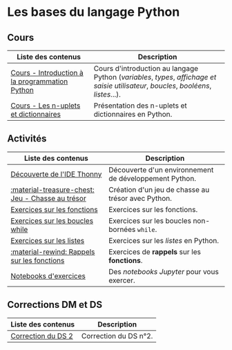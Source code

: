 # Les bases du langage Python

## Cours

| Liste des contenus                           | Description                         |
| -------------------------------------------- | ----------------------------------- |
| [Cours - Introduction à la programmation Python](cours.md) | Cours d'introduction au langage Python (*variables*, *types*, *affichage et saisie utilisateur*, *boucles*, *booléens*, *listes*...). |
| [Cours - Les n-uplets et dictionnaires](../traitement_donnees/n_uplets_dicos.md) | Présentation des n-uplets et dictionnaires en Python. |

## Activités

| Liste des contenus                           | Description                         |
| -------------------------------------------- | ----------------------------------- |
| [Découverte de l'IDE Thonny](thonny.md) | Découverte d'un environnement de développement Python. |
| [:material-treasure-chest: Jeu - Chasse au trésor](chassetresor.md) | Création d'un jeu de chasse au trésor avec Python. |
| [Exercices sur les fonctions](exercices_fonctions.md) | Exercices sur les fonctions. |
| [Exercices sur les boucles while](exercices_while.md) | Exercices sur les boucles non-bornées `while`. |
| [Exercices sur les listes](exercices_listes.md) | Exercices sur les *listes* en Python. |
| [:material-rewind: Rappels sur les fonctions](rappels_fonctions.md) | Exercices de **rappels** sur les **fonctions**. |
| [Notebooks d'exercices](notebooks.md) | Des *notebooks Jupyter* pour vous exercer. |

## Corrections DM et DS

| Liste des contenus                           | Description                         |
| -------------------------------------------- | ----------------------------------- |
| [Correction du DS 2](ds2_correction.md) | Correction du DS n°2. |